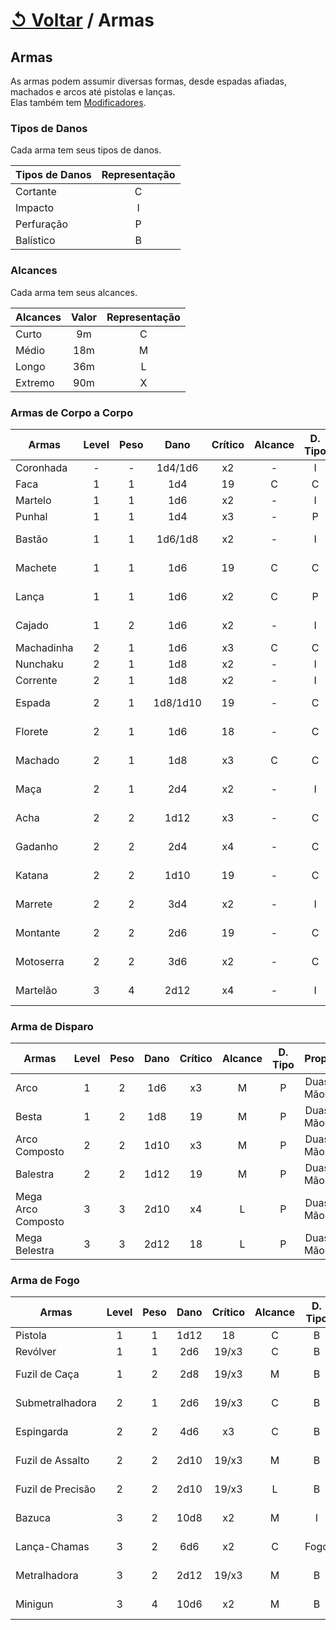 # [↺ Voltar](../Itens.md) / Armas

## Armas

As armas podem assumir diversas formas, desde espadas afiadas, machados e arcos até pistolas e lanças.  
Elas também tem [Modificadores](./Armas/Modificadores.md).

### Tipos de Danos

Cada arma tem seus tipos de danos.

| Tipos de Danos | Representação |
| -------------- | :-----------: |
| Cortante       |       C       |
| Impacto        |       I       |
| Perfuração     |       P       |
| Balístico      |       B       |

### Alcances

Cada arma tem seus alcances.

| Alcances | Valor | Representação |
| -------- | :---: | :-----------: |
| Curto    |  9m   |       C       |
| Médio    |  18m  |       M       |
| Longo    |  36m  |       L       |
| Extremo  |  90m  |       X       |

### Armas de Corpo a Corpo

|   Armas    | Level | Peso  |   Dano   | Crítico | Alcance | D. Tipo |   Prop.   |
| ---------- | :---: | :---: | :------: | :-----: | :-----: | :-----: | :-------: |
| Coronhada  |   -   |   -   | 1d4/1d6  |   x2    |    -    |    I    |   Leve    |
| Faca       |   1   |   1   |   1d4    |   19    |    C    |    C    |   Leve    |
| Martelo    |   1   |   1   |   1d6    |   x2    |    -    |    I    |   Leve    |
| Punhal     |   1   |   1   |   1d4    |   x3    |    -    |    P    |   Leve    |
| Bastão     |   1   |   1   | 1d6/1d8  |   x2    |    -    |    I    |  Uma Mão  |
| Machete    |   1   |   1   |   1d6    |   19    |    C    |    C    |  Uma Mão  |
| Lança      |   1   |   1   |   1d6    |   x2    |    C    |    P    |  Uma Mão  |
| Cajado     |   1   |   2   |   1d6    |   x2    |    -    |    I    | Duas Mãos |
| Machadinha |   2   |   1   |   1d6    |   x3    |    C    |    C    |   Leve    |
| Nunchaku   |   2   |   1   |   1d8    |   x2    |    -    |    I    |   Leve    |
| Corrente   |   2   |   1   |   1d8    |   x2    |    -    |    I    |   Leve    |
| Espada     |   2   |   1   | 1d8/1d10 |   19    |    -    |    C    |  Uma Mão  |
| Florete    |   2   |   1   |   1d6    |   18    |    -    |    C    |  Uma Mão  |
| Machado    |   2   |   1   |   1d8    |   x3    |    C    |    C    |  Uma Mão  |
| Maça       |   2   |   1   |   2d4    |   x2    |    -    |    I    |  Uma Mão  |
| Acha       |   2   |   2   |   1d12   |   x3    |    -    |    C    | Duas Mãos |
| Gadanho    |   2   |   2   |   2d4    |   x4    |    -    |    C    | Duas Mãos |
| Katana     |   2   |   2   |   1d10   |   19    |    -    |    C    | Duas Mãos |
| Marrete    |   2   |   2   |   3d4    |   x2    |    -    |    I    | Duas Mãos |
| Montante   |   2   |   2   |   2d6    |   19    |    -    |    C    | Duas Mãos |
| Motoserra  |   2   |   2   |   3d6    |   x2    |    -    |    C    | Duas Mãos |
| Martelão   |   3   |   4   |   2d12   |   x4    |    -    |    I    | Duas Mãos |

### Arma de Disparo

|       Armas        | Level | Peso  | Dano  | Crítico | Alcance | D. Tipo |   Prop.   |
| ------------------ | :---: | :---: | :---: | :-----: | :-----: | :-----: | :-------: |
| Arco               |   1   |   2   |  1d6  |   x3    |    M    |    P    | Duas Mãos |
| Besta              |   1   |   2   |  1d8  |   19    |    M    |    P    | Duas Mãos |
| Arco Composto      |   2   |   2   | 1d10  |   x3    |    M    |    P    | Duas Mãos |
| Balestra           |   2   |   2   | 1d12  |   19    |    M    |    P    | Duas Mãos |
| Mega Arco Composto |   3   |   3   | 2d10  |   x4    |    L    |    P    | Duas Mãos |
| Mega Belestra      |   3   |   3   | 2d12  |   18    |    L    |    P    | Duas Mãos |

### Arma de Fogo

|       Armas       | Level | Peso  | Dano  | Crítico | Alcance | D. Tipo |   Prop.   |
| ----------------- | :---: | :---: | :---: | :-----: | :-----: | :-----: | :-------: |
| Pistola           |   1   |   1   | 1d12  |   18    |    C    |    B    |   Leve    |
| Revólver          |   1   |   1   |  2d6  |  19/x3  |    C    |    B    |   Leve    |
| Fuzil de Caça     |   1   |   2   |  2d8  |  19/x3  |    M    |    B    | Duas Mãos |
| Submetralhadora   |   2   |   1   |  2d6  |  19/x3  |    C    |    B    |  Uma Mão  |
| Espingarda        |   2   |   2   |  4d6  |   x3    |    C    |    B    | Duas Mãos |
| Fuzil de Assalto  |   2   |   2   | 2d10  |  19/x3  |    M    |    B    | Duas Mãos |
| Fuzil de Precisão |   2   |   2   | 2d10  |  19/x3  |    L    |    B    | Duas Mãos |
| Bazuca            |   3   |   2   | 10d8  |   x2    |    M    |    I    | Duas Mãos |
| Lança-Chamas      |   3   |   2   |  6d6  |   x2    |    C    |  Fogo   | Duas Mãos |
| Metralhadora      |   3   |   2   | 2d12  |  19/x3  |    M    |    B    | Duas Mãos |
| Minigun           |   3   |   4   | 10d6  |   x2    |    M    |    B    | Duas Mãos |
